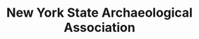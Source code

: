 ---
layout: repo
title: "New York State Archaeological Association"
id: 22163
permalink: repos/22163/
---
